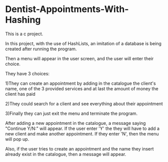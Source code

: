 # Dentist-Appointments-With-Hashing
This is a c project. 

In this project, with the use of HashLists, an imitation of a database is being created after running the program. 

Then a menu will appear in the user screen, and the user will enter their choice. 

They have 3 choices: 

1)They can create an appointment by adding in the catalogue the client's name, one of the 3 provided services and at last the amount of money the client has paid 

2)They could search for a client and see everything about their appointment

3)Finally they can just exit the menu and terminate the program.

After adding a new appointment in the catalogue, a message saying "Continue Y/N:" will appear. If the user enter 'Y' the they
will have to add a new client and make another appointment. If they enter 'N', then the menu will pop up.

Also, if the user tries to create an appointment and the name they insert already exist in the catalogue, then a message will appear.
